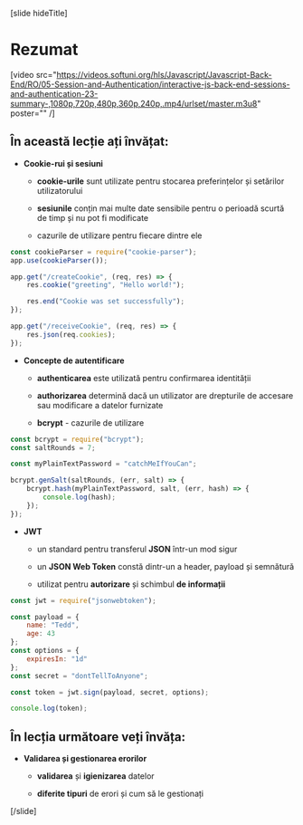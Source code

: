 [slide hideTitle]
# Rezumat

[video src="https://videos.softuni.org/hls/Javascript/Javascript-Back-End/RO/05-Session-and-Authentication/interactive-js-back-end-sessions-and-authentication-23-summary-,1080p,720p,480p,360p,240p,.mp4/urlset/master.m3u8" poster="" /]

## În această lecție ați învățat:

- **Cookie-rui și sesiuni**

  * **cookie-urile** sunt utilizate pentru stocarea preferințelor și setărilor utilizatorului

  * **sesiunile** conțin mai multe date sensibile pentru o perioadă scurtă de timp și nu pot fi modificate
 
  * cazurile de utilizare pentru fiecare dintre ele

```js
const cookieParser = require("cookie-parser");
app.use(cookieParser());

app.get("/createCookie", (req, res) => {
    res.cookie("greeting", "Hello world!");

    res.end("Cookie was set successfully");
});

app.get("/receiveCookie", (req, res) => {
    res.json(req.cookies);
});
```

- **Concepte de autentificare**

  * **authenticarea** este utilizată pentru confirmarea identității

  * **authorizarea** determină dacă un utilizator are drepturile de accesare sau modificare a datelor furnizate

  * **bcrypt** - cazurile de utilizare


```js
const bcrypt = require("bcrypt");
const saltRounds = 7;

const myPlainTextPassword = "catchMeIfYouCan";

bcrypt.genSalt(saltRounds, (err, salt) => {
    bcrypt.hash(myPlainTextPassword, salt, (err, hash) => {
        console.log(hash);
    });
});
```

- **JWT**

  * un standard pentru transferul **JSON** într-un mod sigur

  * un **JSON Web Token** constă dintr-un a header, payload și semnătură

  * utilizat pentru **autorizare** și schimbul **de informații**

```js
const jwt = require("jsonwebtoken");

const payload = {
    name: "Tedd",
    age: 43
};
const options = {
    expiresIn: "1d"
};
const secret = "dontTellToAnyone";

const token = jwt.sign(payload, secret, options);

console.log(token);
```

##  În lecția următoare veți învăța:

- **Validarea și gestionarea erorilor**

  * **validarea** și **igienizarea** datelor

  * **diferite tipuri** de erori și cum să le gestionați

[/slide]
